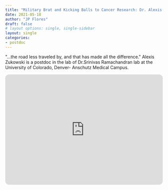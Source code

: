 ```yaml
---
title: "Military Brat and Kicking Balls to Cancer Research: Dr. Alexis Zukowski "
date: 2021-05-18
author: "JP Flores"
draft: false
# layout options: single, single-sidebar
layout: single
categories:
- postdoc
---
```


"...the road less traveled by, and that has made all the difference." Alexis Zukowski is a postdoc in the lab of Dr.Srinivas Ramachandran lab at the University of Colorado, Denver- Anschutz Medical Campus.

<iframe style="border-radius:12px" src="https://open.spotify.com/embed/episode/4p4Wul9expsbm2JqpI9S7c?utm_source=generator&theme=0" width="100%" height="352" frameBorder="0" allowfullscreen="" allow="autoplay; clipboard-write; encrypted-media; fullscreen; picture-in-picture" loading="lazy"></iframe>
